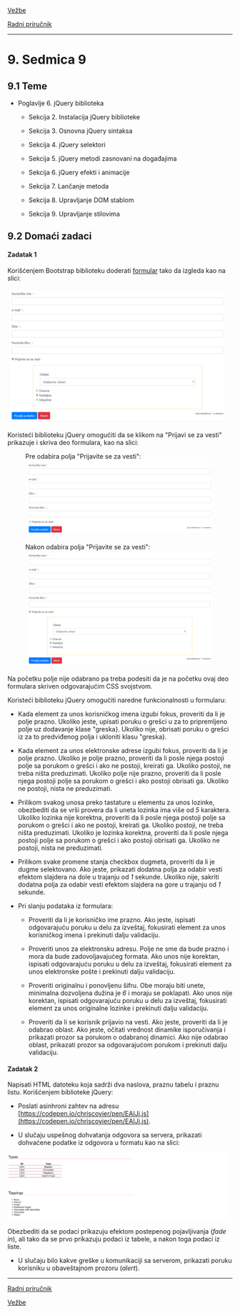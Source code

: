 [Vežbe](../../../README.md)

[Radni priručnik](../../README.md)

-----

# 9. Sedmica 9

## 9.1 Teme

- Poglavlje 6. jQuery biblioteka

   - Sekcija 2. Instalacija jQuery biblioteke
   
   - Sekcija 3. Osnovna jQuery sintaksa
   
   - Sekcija 4. jQuery selektori
   
   - Sekcija 5. jQuery metodi zasnovani na događajima
   
   - Sekcija 6. jQuery efekti i animacije
   
   - Sekcija 7. Lančanje metoda
   
   - Sekcija 8. Upravljanje DOM stablom
   
   - Sekcija 9. Upravljanje stilovima
   

## 9.2 Domaći zadaci

#### Zadatak 1

Korišćenjem Bootstrap biblioteku doderati [formular](./Resursi/zadatak1.html) tako da izgleda kao na slici:
	

<div style="max-width: 98%;">
<img style="max-width: 100%;" src="./Slike/zadatak1_vesti.png" alt="">
</div>


Koristeći biblioteku jQuery omogućiti da se klikom na "Prijavi se za vesti" prikazuje i skriva deo formulara, kao na slici:

<figure style="max-width: 98%;">
	<figcaption> 
		Pre odabira polja "Prijavite se za vesti":
	</figcaption>
	<img style="max-width: 100%;" src="./Slike/zadatak1_bez_vesti.png" alt="">
</figure>

<figure style="max-width: 98%;">
	<figcaption> 
		Nakon odabira polja "Prijavite se za vesti":
	</figcaption>
	<img style="max-width: 100%;" src="./Slike/zadatak1_vesti.png" alt="">
</figure>

Na početku polje nije odabrano pa treba podesiti da je na početku ovaj deo formulara skriven odgovarajućim CSS svojstvom.

Koristeći biblioteku jQuery omogućiti naredne funkcionalnosti u formularu:
	
-  Kada element za unos korisničkog imena izgubi fokus, proveriti da li je polje prazno. Ukoliko jeste, upisati poruku o grešci u za to pripremljeno polje uz dodavanje klase "greska}. Ukoliko nije, obrisati poruku o grešci iz za to predviđenog polja i ukloniti klasu "greska}.

-  Kada element za unos elektronske adrese izgubi fokus, proveriti da li je polje prazno. Ukoliko je polje prazno, proveriti da li posle njega postoji polje sa porukom o grešci i ako ne postoji, kreirati ga. Ukoliko postoji, ne treba ništa preduzimati. Ukoliko polje nije prazno, proveriti da li posle njega postoji polje sa porukom o grešci i ako postoji obrisati ga. Ukoliko ne postoji, nista ne preduzimati.

-  Prilikom svakog unosa preko tastature u elementu za unos lozinke, obezbediti da se vrši provera da li uneta lozinka ima više od *5* karaktera. Ukoliko lozinka nije korektna, proveriti da li posle njega postoji polje sa porukom o grešci i ako ne postoji, kreirati ga. Ukoliko postoji, ne treba ništa preduzimati. Ukoliko je lozinka korektna, proveriti da li posle njega postoji polje sa porukom o grešci i ako postoji obrisati ga. Ukoliko ne postoji, nista ne preduzimati.
		
-  Prilikom svake promene stanja checkbox dugmeta, proveriti da li je dugme selektovano. Ako jeste, prikazati dodatna polja za odabir vesti efektom slajdera na dole u trajanju od *1* sekunde. Ukoliko nije, sakriti dodatna polja za odabir vesti efektom slajdera na gore u trajanju od *1* sekunde.
		
-  Pri slanju podataka iz formulara:
	-  Proveriti da li je korisničko ime prazno. Ako jeste, ispisati odgovarajuću poruku u delu za izveštaj, fokusirati element za unos korisničkog imena i prekinuti dalju validaciju.
	
	-  Proveriti unos za elektronsku adresu. Polje ne sme da bude prazno i mora da bude zadovoljavajućeg formata. Ako unos nije korektan, ispisati odgovarajuću poruku u delu za izveštaj, fokusirati element za unos elektronske pošte i prekinuti dalju validaciju.
	
	-  Proveriti originalnu i ponovljenu šifru. Obe moraju biti unete, minimalna dozvoljena dužina je *6* i moraju se poklapati. Ako unos nije korektan, ispisati odgovarajuću poruku u delu za izveštaj, fokusirati element za unos originalne lozinke i prekinuti dalju validaciju.
	
	-  Proveriti da li se korisnik prijavio na vesti. Ako jeste, proveriti da li je odabrao oblast. Ako jeste, očitati vrednost dinamike isporučivanja i prikazati prozor sa porukom o odabranoj dinamici. Ako nije odabrao oblast, prikazati prozor sa odgovarajućom porukom i prekinuti dalju validaciju.

#### Zadatak 2

Napisati HTML datoteku koja sadrži dva naslova, praznu tabelu i praznu listu. Korišćenjem biblioteke jQuery: 

- Poslati asinhroni zahtev na adresu [https://codepen.io/chriscoyier/pen/EAIJj.js](https://codepen.io/chriscoyier/pen/EAIJj.js). 

- U slučaju uspešnog dohvatanja odgovora sa servera, prikazati dohvaćene podatke iz odgovora u formatu kao na slici:

<div style="max-width: 98%;">
<img style="max-width: 100%;" src="./Slike/zadatak2.png" alt="">
</div>

Obezbediti da se podaci prikazuju efektom postepenog pojavljivanja (_fade in_), ali tako da se prvo prikazuju podaci iz tabele, a nakon toga podaci iz liste. 

- U slučaju bilo kakve greške u komunikaciji sa serverom, prikazati poruku korisniku u obaveštajnom prozoru (_alert_).

-----

[Radni priručnik](../../README.md)

[Vežbe](../../../README.md)
